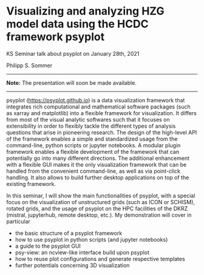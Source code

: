 #  Visualizing and analyzing HZG model data using the HCDC framework psyplot

KS Seminar talk about psyplot on January 28th, 2021

Philipp S. Sommer

---
**Note:** The presentation will soon be made available.

---

psyplot (https://psyplot.github.io) is a data visualization framework that integrates rich computational and mathematical software packages (such as xarray and matplotlib) into a flexible framework for visualization. It differs from most of the visual analytic softwares such that it focuses on extensibility in order to flexibly tackle the different types of analysis questions that arise in pioneering research. The design of the high-level API of the framework enables a simple and standardized usage from the command-line, python scripts or jupyter notebooks. A modular plugin framework enables a flexible development of the framework that can potentially go into many different directions. The additional enhancement with a flexible GUI makes it the only visualization framework that can be handled from the convenient command-line, as well as via point-click handling. It also allows to build further desktop applications on top of the existing framework.

In this seminar, I will show the main functionalities of psyplot, with a special focus on the visualization of unstructured grids (such as ICON or SCHISM), rotated grids, and the usage of psyplot on the HPC facilities of the DKRZ (mistral, jupyterhub, remote desktop, etc.). My demonstration will cover in particular

- the basic structure of a psyplot framework
- how to use psyplot in python scripts (and jupyter notebooks)
- a guide to the psyplot GUI
- psy-view: an ncview-like interface build upon psyplot
- how to reuse plot configurations and generate respective templates
- further potentials concerning 3D visualization
